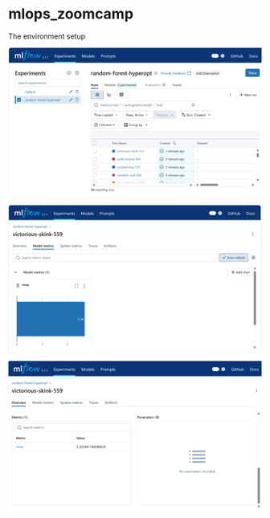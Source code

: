 # mlops_zoomcamp

The environment setup


![alt text](image.png)


![alt text](image-1.png)



![alt text](image-2.png)